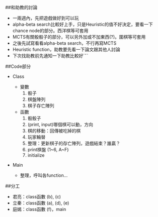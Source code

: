 ##和助教的討論
- 一兩週內，先把遊戲做好到可以玩
- alpha-beta search比較好上手，只是Heuristic的值不好決定，要看一下chance node的部分。西洋棋等可套用
- MCTS有關骰骰子的部分，可以另外加或不加東西(?)。圍棋等可套用
- 之後先試寫看看alpha-beta search，不行再寫MCTS
- Heuristic function，助教要先看一下論文跟其他人討論
- 下次找助教前先通知一下助教比較好ˊˇˋ

##Code部分
- Class
  - 變數
    1. 骰子
    2. 棋盤陣列
    3. 棋子存亡陣列
  - 函數
    1. 骰骰子
    2. (print, input)哪個棋可以動，方向
    3. 棋的移動：回傳被吃掉的棋
    4. 玩家輪替
    5. 整理：更新棋子的存亡陣列，遊戲結束？誰贏？
    6. print棋盤 (1~6, A~F)
    7. initialize

- Main
  - 整理，呼叫各function...

##分工
- 君亮：class函數 (b), (c)
- 立秦：class函數 (a), (d), (e)
- 庭嫣：class函數 (f)，main
